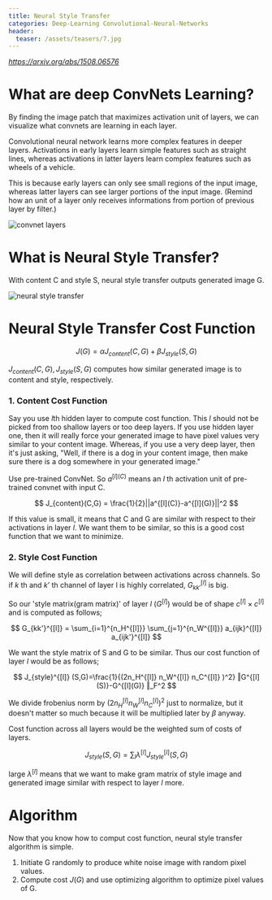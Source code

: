 ```yaml
---
title: Neural Style Transfer
categories: Deep-Learning Convolutional-Neural-Networks
header:
  teaser: /assets/teasers/7.jpg
---
```


*https://arxiv.org/abs/1508.06576*

# What are deep ConvNets Learning?

By finding the image patch that maximizes activation unit of layers, we can visualize what convnets are learning in each layer.

Convolutional neural network learns more complex features in deeper layers. Activations in early layers learn simple features such as straight lines, whereas activations in latter layers learn complex features such as wheels of a vehicle.

This is because early layers can only see small regions of the input image, whereas latter layers can see larger portions of the input image. (Remind how an unit of a layer only receives informations from portion of previous layer by filter.)

![convnet layers](https://lh3.googleusercontent.com/rEDSrLX0jDq1kajZoKRXhxu8ylFHMC6QgcF4y_BCHP5KGPXPXokQd7ndr_pXkDqHnQsDAH4poJMFRUTsKzU4fv_vHG7Ql82N6NcVhSSV9ztww29EjhFjY0Ino-sbeG6yxEyYLLetyA=w2400)

# What is Neural Style Transfer?

With content C and style S, neural style transfer outputs generated image G.

![neural style transfer](https://lh3.googleusercontent.com/H3cMlgR8JBs1TbmnVrhz93uDf3JrBRyBEjpGnN0hri_gAHqsvweMRQ0iWzmA6kDrVYDB-5I9na-OXtCJZSz9lcBV4x-xcY3oh_nyJkkLf0zoQ2qPXPMjaARe74VRKbegE2rv-u9n1A=w2400)

# Neural Style Transfer Cost Function

$$
J(G) = \alpha J_{content}(C,G)+\beta J_{style}(S,G)
$$

$J_{content}(C,G), J_{style}(S,G)$ computes how similar generated image is to content and style, respectively.

### 1. Content Cost Function

Say you use $l$th hidden layer to compute cost function. This $l$ should not be picked from too shallow layers or too deep layers. If you use hidden layer one, then it will really force your generated image to have pixel values very similar to your content image. Whereas, if you use a very deep layer, then it's just asking, "Well, if there is a dog in your content image, then make sure there is a dog somewhere in your generated image."

Use pre-trained ConvNet. So $a^{[l](C)}$ means an $l$ th activation unit of pre-trained convnet with input C.

$$
J_{content}(C,G) = \frac{1}{2}||a^{[l](C)}-a^{[l](G)}||^2
$$

If this value is small, it means that C and G are similar with respect to their activations in layer $l$. We want them to be similar, so this is a good cost function that we want to minimize.

### 2. Style Cost Function

We will define style as correlation between activations across channels. So if $k$ th and $k’$ th channel of layer l is highly correlated, $G_{kk'}^{[l]}$ is big.

So our 'style matrix(gram matrix)' of layer $l$ ($G^{[l]}$) would be of shape $c^{[l]} \times c^{[l]}$ and is computed as follows;

$$
G_{kk'}^{[l]} = \sum_{i=1}^{n_H^{[l]}} \sum_{j=1}^{n_W^{[l]}} a_{ijk}^{[l]} a_{ijk'}^{[l]}
$$

We want the style matrix of S and G to be similar. Thus our cost function of layer $l$ would be as follows;

$$
J_{style}^{[l]}  (S,G)=\frac{1}{(2n_H^{[l]} n_W^{[l]} n_C^{[l]} )^2}  ‖G^{[l](S)}-G^{[l](G)} ‖_F^2
$$

We divide frobenius norm by $(2n_H^{[l]} n_W^{[l]} n_C^{[l]} )^2$ just to normalize, but it doesn't matter so much because it will be multiplied later by $\beta$ anyway.

Cost function across all layers would be the weighted sum of costs of layers.

$$
J_{style} (S,G)=\sum_lλ^{[l]}  J_{style}^{[l]}  (S,G)
$$

large $\lambda^{[l]}$ means that we want to make gram matrix of style image and generated image similar with respect to layer $l$ more.

# Algorithm

Now that you know how to comput cost function, neural style transfer algorithm is simple.

1. Initiate G randomly to produce white noise image with random pixel values.
2. Compute cost $J(G)$ and use optimizing algorithm to optimize pixel values of G.

